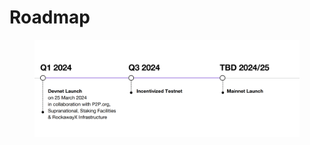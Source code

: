 # Roadmap

<figure><img src="../.gitbook/assets/image.png" alt=""><figcaption></figcaption></figure>
